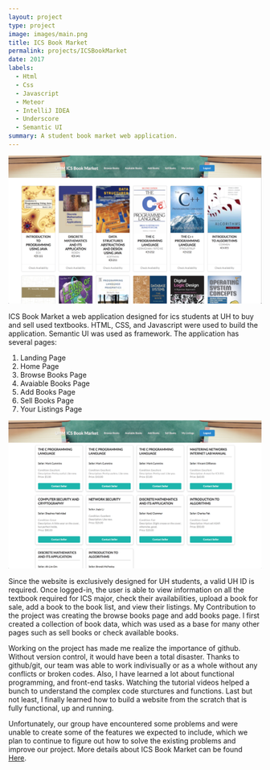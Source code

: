 ```yaml
---
layout: project
type: project
image: images/main.png
title: ICS Book Market
permalink: projects/ICSBookMarket
date: 2017
labels:
  - Html
  - Css
  - Javascript
  - Meteor
  - IntelliJ IDEA
  - Underscore
  - Semantic UI
summary: A student book market web application.
---
```


<img class="ui medium right floated rounded image" src="../images/browsebooks.png">

ICS Book Market a web application designed for ics students at UH to buy and sell used textbooks. HTML, CSS, and Javascript were used to build the application. Semantic UI was used as framework. 
The application has several pages:

1. Landing Page 
2. Home Page
3. Browse Books Page
4. Avaiable Books Page
5. Add Books Page
6. Sell Books Page
7. Your Listings Page

<img class="ui medium right floated rounded image" src="../images/avaiablebooks.png">

Since the website is exclusively designed for UH students, a valid UH ID is required. Once logged-in, the user is able to view information on all the textbook required for ICS major, check their availabilities, upload a book for sale, add a book to the book list, and view their listings.
My Contribution to the project was creating the browse books page and add books page. I first created a collection of book data, which was used as a base for many other pages such as sell books or check available books.

Working on the project has made me realize the importance of github. Without version control, it would have been a total disaster. Thanks to github/git, our team was able to work indivisually or as a whole without any conflicts or broken codes.
Also, I have learned a lot about functional programming, and front-end tasks. Watching the tutorial videos helped a bunch to understand the complex code sturctures and functions. Last but not least, I finally learned how to build a website from the scratch that is fully functional, up and running.

Unfortunately, our group have encountered some problems and were unable to create some of the features we expected to include, which we plan to continue to figure out how to solve the existing problems and improve our project.
More details about ICS Book Market can be found [Here](https://icsbookmarket.github.io/).
